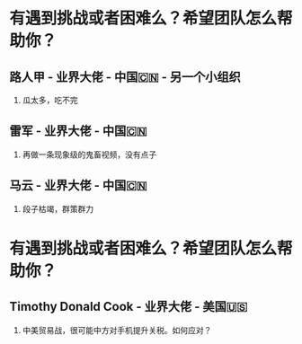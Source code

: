 # 有遇到挑战或者困难么？希望团队怎么帮助你？

## 路人甲 - 业界大佬 - 中国🇨🇳 - 另一个小组织

1. 瓜太多，吃不完

## 雷军 - 业界大佬 - 中国🇨🇳

1. 再做一条现象级的鬼畜视频，没有点子

## 马云 - 业界大佬 - 中国🇨🇳

1. 段子枯竭，群策群力

# 有遇到挑战或者困难么？希望团队怎么帮助你？

## Timothy Donald Cook - 业界大佬 - 美国🇺🇸

1. 中美贸易战，很可能中方对手机提升关税。如何应对？

